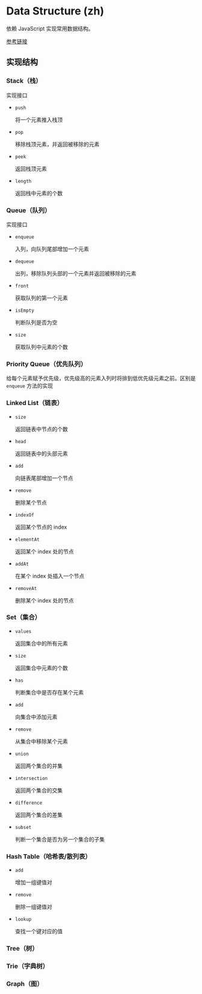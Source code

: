 # Data Structure (zh)

依赖 JavaScript 实现常用数据结构。

[参考链接](https://zhuanlan.zhihu.com/p/77702278)

## 实现结构

### Stack（栈）

实现接口

- `push`

  将一个元素推入栈顶

- `pop`

  移除栈顶元素，并返回被移除的元素

- `peek`

  返回栈顶元素

- `length`

  返回栈中元素的个数

### Queue（队列）

实现接口

- `enqueue`

  入列，向队列尾部增加一个元素
 
- `dequeue`

  出列，移除队列头部的一个元素并返回被移除的元素

- `front`

  获取队列的第一个元素

- `isEmpty`

  判断队列是否为空

- `size`

  获取队列中元素的个数

### Priority Queue（优先队列）

给每个元素赋予优先级，优先级高的元素入列时将排到低优先级元素之前。区别是 `enqueue` 方法的实现

### Linked List（链表）

- `size`

  返回链表中节点的个数

- `head`

  返回链表中的头部元素

- `add`

  向链表尾部增加一个节点

- `remove`

  删除某个节点

- `indexOf`
 
  返回某个节点的 index

- `elementAt`

  返回某个 index 处的节点

- `addAt`

  在某个 index 处插入一个节点

- `removeAt`
 
  删除某个 index 处的节点

### Set（集合）

- `values`

  返回集合中的所有元素

- `size`

  返回集合中元素的个数

- `has`

  判断集合中是否存在某个元素

- `add`

  向集合中添加元素

- `remove`

  从集合中移除某个元素

- `union`

  返回两个集合的并集

- `intersection`

  返回两个集合的交集

- `difference`

  返回两个集合的差集

- `subset`

  判断一个集合是否为另一个集合的子集

### Hash Table（哈希表/散列表）

- `add`

  增加一组键值对

- `remove`

  删除一组键值对

- `lookup`

  查找一个键对应的值

### Tree（树）

### Trie（字典树）

### Graph（图）
